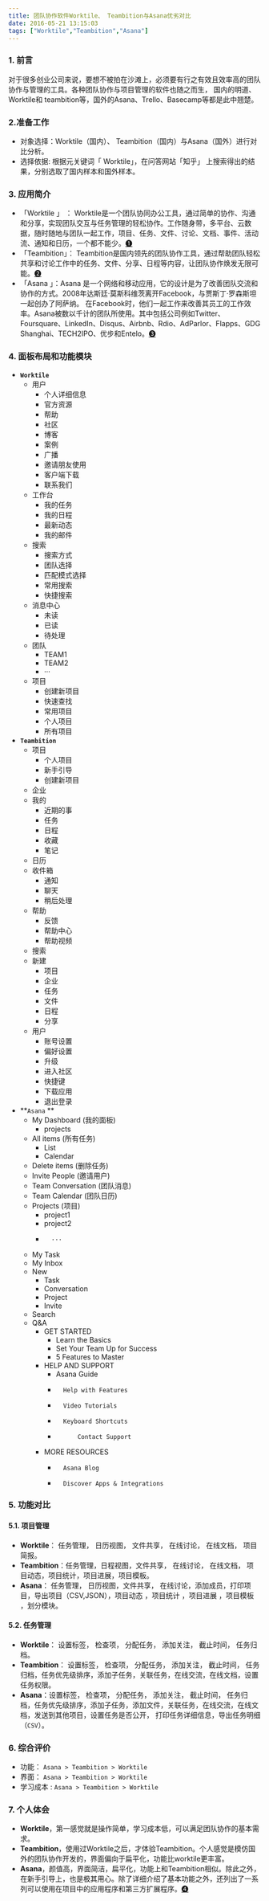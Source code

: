 ```yaml
---
title: 团队协作软件Worktile、 Teambition与Asana优劣对比
date: 2016-05-21 13:15:03
tags: ["Worktile","Teambition","Asana"]
---
```

### 1.	前言
对于很多创业公司来说，要想不被拍在沙滩上，必须要有行之有效且效率高的团队协作与管理的工具。各种团队协作与项目管理的软件也随之而生， 国内的明道、Worktile和 teambition等，国外的Asana、Trello、Basecamp等都是此中翘楚。
<!-- more -->
### 2.准备工作
- 对象选择：Worktile（国内）、 Teambition（国内）与Asana（国外）进行对比分析。
- 选择依据: 根据元关键词「 Worktile」，在问答网站「知乎」 上搜索得出的结果，分别选取了国内样本和国外样本。

### 3.	应用简介
- 「Worktile 」 ： Worktile是一个团队协同办公工具，通过简单的协作、沟通和分享，实现团队交互与任务管理的轻松协作。工作随身带，多平台、云数据，随时随地与团队一起工作，项目、任务、文件、讨论、文档、事件、活动流、通知和日历，一个都不能少。[❶](http://baike.baidu.com/item/Worktile)
- 「Teambition」： Teambition是国内领先的团队协作工具，通过帮助团队轻松共享和讨论工作中的任务、文件、分享、日程等内容，让团队协作焕发无限可能。[❷](http://baike.baidu.com/item/teambition)
- 「Asana 」：Asana 是一个网络和移动应用，它的设计是为了改善团队交流和协作的方式。2008年达斯廷·莫斯科维茨离开Facebook，与贾斯丁·罗森斯坦一起创办了阿萨纳。 在Facebook时，他们一起工作来改善其员工的工作效率。Asana被数以千计的团队所使用。其中包括公司例如Twitter、Foursquare、LinkedIn、Disqus、Airbnb、Rdio、AdParlor、Flapps、GDG Shanghai、TECH2IPO、优步和Entelo。[❸](https://zh.wikipedia.org/wiki/Asana)
### 4.	面板布局和功能模块
- **`Worktile`**
	-	用户
		-  个人详细信息
		-  	官方资源
		-  	帮助
		-  	社区
		-  	博客
		-  	案例
		-  广播
		-  	邀请朋友使用
		-  	客户端下载
		-  联系我们
	-  	工作台
		-  	我的任务	
		-  我的日程
		-  	最新动态
		-  我的邮件
	- 搜索
		- 	搜索方式
		- 	团队选择
		- 	匹配模式选择
		- 	常用搜索
		- 	快捷搜索
	- 消息中心
		- 未读
		- 已读
		- 待处理
	- 团队
		- 	TEAM1
		- 	TEAM2
		- 	 ···
	- 项目
		- 创建新项目
		- 快速查找
		- 常用项目
		- 个人项目
		- 所有项目
- **`Teambition`**
	- 项目
		- 个人项目
		- 新手引导
		- 	创建新项目
	- 企业
	- 我的
		- 近期的事
		- 	任务
		- 	日程
		- 	收藏
		- 	笔记
	- 日历
	- 收件箱
		- 通知
		- 聊天
		- 稍后处理
	- 	帮助
		- 	反馈
		- 	帮助中心
		- 	帮助视频
	- 	搜索
	- 	新建
		- 项目
		- 企业
		- 任务
		- 文件
		- 日程
		- 分享
	-	用户
		-	账号设置
		-	偏好设置
		-	升级
		-	进入社区
		-	快捷键
		-	下载应用
		-	退出登录
- **`Asana` **
	- My Dashboard (我的面板)
		-	projects
	-	All items (所有任务)
		-	List
		-	Calendar
	-	Delete items (删除任务)
	-	Invite People (邀请用户)
	-	Team Conversation (团队消息)
	-	Team Calendar (团队日历)
	-	Projects (项目)
		-	project1
		-	project2
		-		···
	-	My Task
	-	My Inbox
	-	New
		-	Task
		-	Conversation
		-	Project
		-	Invite
	-	Search
	-	Q&A
		-	GET STARTED
			- Learn the Basics
			- Set Your Team Up for Success
			- 5 Features to Master
		-	HELP AND SUPPORT
			-	Asana Guide
			-		Help with Features
			-		Video Tutorials
			-		Keyboard Shortcuts
			-			Contact Support
		-	MORE RESOURCES
			-		Asana Blog
			-		Discover Apps & Integrations
### 5.	功能对比
#### 5.1.	项目管理 
-	**Worktile**： 任务管理， 日历视图， 文件共享， 在线讨论， 在线文档， 项目简报。
- **Teambition**：任务管理，日程视图，文件共享， 在线讨论， 在线文档， 项目动态，项目统计，项目进展，项目模板。
- 	**Asana**： 任务管理， 日历视图，文件共享， 在线讨论，添加成员，打印项目，导出项目（CSV,JSON），项目动态 ，项目统计 ，项目进展 ，项目模板 ，划分模块。
#### 5.2.	任务管理
- **Worktile**： 设置标签， 检查项， 分配任务， 添加关注， 截止时间， 任务归档。
- **Teambition**： 设置标签， 检查项， 分配任务， 添加关注， 截止时间， 任务归档，任务优先级排序，添加子任务，关联任务，在线交流，在线文档，设置任务权限。
- 	**Asana**：设置标签， 检查项， 分配任务， 添加关注， 截止时间， 任务归档，任务优先级排序，添加子任务，添加文件，关联任务，在线交流，在线文档，发送到其他项目，设置任务是否公开， 打印任务详细信息，导出任务明细（`CSV`）。
### 6.	综合评价
-  功能：		`Asana > Teambition > Worktile`
- 	界面：		`Asana > Teambition > Worktile`
- 	学习成本 : `Asana > Teambition > Worktile`
### 7.	个人体会
- **Worktile**，第一感觉就是操作简单，学习成本低，可以满足团队协作的基本需求。
- **Teambition**，使用过Worktile之后，才体验Teambition。个人感觉是模仿国外的团队协作开发的，界面偏向于扁平化，功能比worktile更丰富。
- **Asana**，颜值高，界面简洁，扁平化，功能上和Teambition相似。除此之外，在新手引导上，也是极其用心。除了详细介绍了基本功能之外，还列出了一系列可以使用在项目中的应用程序和第三方扩展程序。[❹](https://asana.com/apps)